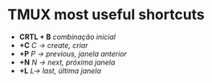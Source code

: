 # TMUX most useful shortcuts


* **CRTL + B** *combinação inicial*
* **+C** *C -> create, criar*
* **+P** *P -> previous, janela anterior*
* **+N** *N -> next, próxima janela*
* **+L** *L-> last, última janela*
